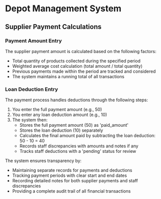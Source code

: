 # Depot Management System

## Supplier Payment Calculations

### Payment Amount Entry
The supplier payment amount is calculated based on the following factors:
- Total quantity of products collected during the specified period
- Weighted average cost calculation (total amount / total quantity)
- Previous payments made within the period are tracked and considered
- The system maintains a running total of all transactions

### Loan Deduction Entry
The payment process handles deductions through the following steps:
1. You enter the full payment amount (e.g., 50)
2. You enter any loan deduction amount (e.g., 10)
3. The system then:
   - Stores the full payment amount (50) as 'paid_amount'
   - Stores the loan deduction (10) separately
   - Calculates the final amount paid by subtracting the loan deduction: 50 - 10 = 40
   - Records staff discrepancies with amounts and notes if any
   - Tracks staff deductions with a 'pending' status for review

The system ensures transparency by:
- Maintaining separate records for payments and deductions
- Tracking payment periods with clear start and end dates
- Recording detailed notes for both supplier payments and staff discrepancies
- Providing a complete audit trail of all financial transactions
